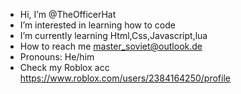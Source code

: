 -  Hi, I’m @TheOfficerHat
-  I’m interested in learning how to code
-  I’m currently learning Html,Css,Javascript,lua
-  How to reach me master_soviet@outlook.de
-  Pronouns: He/him
-  Check my Roblox acc https://www.roblox.com/users/2384164250/profile

<!---
TheOfficerHat/TheOfficerHat is a ✨ special ✨ repository because its `README.md` (this file) appears on your GitHub profile.
You can click the Preview link to take a look at your changes.
--->
